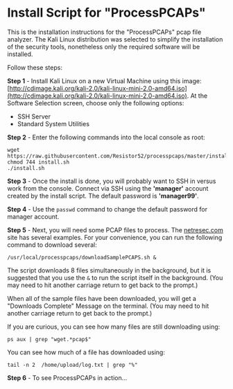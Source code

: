 # Install Script for "ProcessPCAPs"
This is the installation instructions for the "ProcessPCAPs" pcap file analyzer.  The Kali Linux distribution was selected to simplify the installation of the security tools, nonetheless only the required software will be installed.

Follow these steps:

**Step 1** - Install Kali Linux on a new Virtual Machine using this image: [http://cdimage.kali.org/kali-2.0/kali-linux-mini-2.0-amd64.iso](http://cdimage.kali.org/kali-2.0/kali-linux-mini-2.0-amd64.iso).  At the Software Selection screen, choose only the following options:

* SSH Server
* Standard System Utilities

**Step 2** - Enter the following commands into the local console as root:

    wget https://raw.githubusercontent.com/Resistor52/processpcaps/master/install/install.sh
    chmod 744 install.sh
	./install.sh

**Step 3** - Once the install is done, you will probably want to SSH in versus work from the console.  Connect via SSH using the **'manager'** account created by the install script.  The default password is **'manager99'**.

**Step 4** - Use the `passwd` command to change the default password for manager account.

**Step 5** - Next, you will need some PCAP files to process.  The [netresec.com](http://www.netresec.com/?page=PcapFiles) site has several examples.  For your convenience, you can run the following command to download several:
```
/usr/local/processpcaps/downloadSamplePCAPS.sh &
``` 
The script downloads 8 files simultaneously in the background, but it is suggested that you use the `&` to run the script itself in the background. (You may need to hit another carriage return to get back to the prompt.)

When all of the sample files have been downloaded, you will get a "Downloads Complete" Message on the terminal. (You may need to hit another carriage return to get back to the prompt.)

If you are curious, you can see how many files are still downloading using:
```
ps aux | grep "wget.*pcap$"
```
You can see how much of a file has downloaded using:
```
tail -n 2  /home/upload/log.txt | grep "%"
```  

**Step 6** - To see ProcessPCAPs in action...